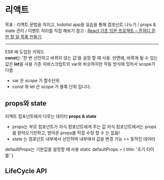 # 리액트
목표 : 리액트 문법을 익히고, 
      todolist app을 실습을 통해 컴포넌트 나누기 / props & state 관리 / 이벤트 처리를 직접 해보기
참고 : [React 기초 입문 프로젝트 – 흔하디 흔한 할 일 목록 만들기](https://velopert.com/3480)
***

ES6 에 도입된 키워드  
**const**는 '한 번 선언하고 바뀌지 않는 값'을 설정 할 때 사용. 반면에, 바뀌게 될 수 있는 값은 **let**을 사용
기존 자바스크립트의 var와 비슷하지만 작동 방식에 있어서 scope가 다름
- var 은 scope 가 함수단위
- const 와 let 은 scope 가 블록 단위 입니다.

## props와 state
리액트 컴포넌트에서 다루는 데이터 **props & state**
- props는 부모 컴포넌트가 자식 컴포넌트에게 주는 값
  자식 컴포넌트에서는 props를 받아오기만하고, 받아온 props를 직접 수정 할 수 는 없음!
- state 는 컴포넌트 내부에서 선언하며 내부에서 값을 변경 가능 => 동적인 데이터 

defaultProps는 기본값을 설정할 때 사용
static defaultProps = {
  title: '초기 타이틀'
}


## LifeCycle API


